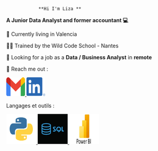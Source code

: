                 **Hi I'm Liza **
                
**A Junior Data Analyst and former accountant 💻**

📍  Currently living in Valencia 

🐱‍👤 Trained by the Wild Code School - Nantes

🤝 Looking for a job as a **Data / Business Analyst** in **remote**

📧 Reach me out :

<a href="mailto:fontaineliza@gmail.com">
  <img src="https://github.com/LizaFontaine/Liza/blob/main/t%C3%A9l%C3%A9chargement.png?raw=true" alt="Gmail" width="50" height="50">
</a>

<a href="https://https://www.linkedin.com/in/liza-fontaine/">
  <img src="https://github.com/LizaFontaine/Liza/blob/main/LI-In-Bug.png?raw=true" alt="LinkedIn" width="50" height="50">
</a>

Langages et outils : 

<a href="https://www.python.org/">
  <img src="https://github.com/LizaFontaine/Liza/blob/main/Python.png?raw=true" alt="Gmail" width="80" height="80">
</a>

<a href="https://www.w3schools.com/sql/sql_intro.asp">
  <img src="https://github.com/LizaFontaine/Liza/blob/main/SQL.png?raw=true" alt="Gmail" width="80" height="80">
</a>

<a href="https://www.microsoft.com/fr-fr/power-platform/products/power-bi">
  <img src="https://github.com/LizaFontaine/Liza/blob/main/Power%20BI.jpeg?raw=true" alt="Gmail" width="80" height="80">
</a>

